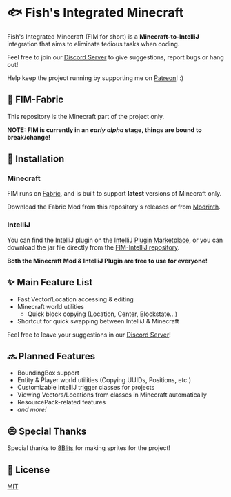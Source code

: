 # 🐟 Fish's Integrated Minecraft

Fish's Integrated Minecraft (FIM for short) is a **Minecraft-to-IntelliJ** integration that aims to eliminate tedious tasks when coding.

Feel free to join our [Discord Server](https://discord.crafting.fish) to give suggestions, report bugs or hang out!

Help keep the project running by supporting me on [Patreon](https://www.patreon.com/c/ACraftingFish)! :)

## 🔨 FIM-Fabric

This repository is the Minecraft part of the project only.

**NOTE: FIM is currently in an _early alpha_ stage, things are bound to break/change!**

## 💾 Installation
### Minecraft
FIM runs on [Fabric](https://fabricmc.net/), and is built to support **latest** versions of Minecraft only.

Download the Fabric Mod from this repository's releases or from [Modrinth]().

### IntelliJ
You can find the IntelliJ plugin on the [IntelliJ Plugin Marketplace](), or you can download the jar file directly from the [FIM-IntelliJ repository]().

**Both the Minecraft Mod & IntelliJ Plugin are free to use for everyone!**

## ✨ Main Feature List

- Fast Vector/Location accessing & editing
- Minecraft world utilities
    - Quick block copying (Location, Center, Blockstate...)
- Shortcut for quick swapping between IntelliJ & Minecraft

Feel free to leave your suggestions in our [Discord Server](https://discord.crafting.fish)!

## 🔜 Planned Features

- BoundingBox support
- Entity & Player world utilities (Copying UUIDs, Positions, etc.)
- Customizable IntelliJ trigger classes for projects
- Viewing Vectors/Locations from classes in Minecraft automatically
- ResourcePack-related features
- *and more!*

## 😄 Special Thanks

Special thanks to [8Blits](https://8blits.com/) for making sprites for the project!

## 📃 License

[MIT](/LICENSE)